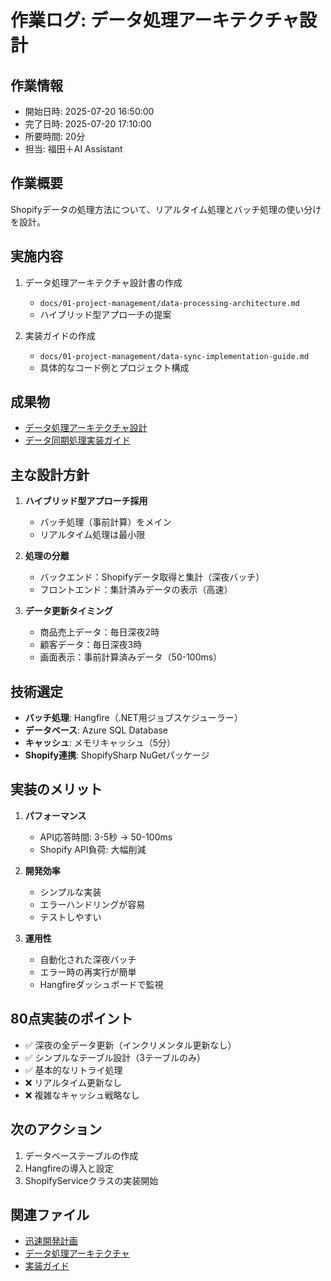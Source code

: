 # 作業ログ: データ処理アーキテクチャ設計

## 作業情報
- 開始日時: 2025-07-20 16:50:00
- 完了日時: 2025-07-20 17:10:00
- 所要時間: 20分
- 担当: 福田＋AI Assistant

## 作業概要
Shopifyデータの処理方法について、リアルタイム処理とバッチ処理の使い分けを設計。

## 実施内容
1. データ処理アーキテクチャ設計書の作成
   - `docs/01-project-management/data-processing-architecture.md`
   - ハイブリッド型アプローチの提案

2. 実装ガイドの作成
   - `docs/01-project-management/data-sync-implementation-guide.md`
   - 具体的なコード例とプロジェクト構成

## 成果物
- [データ処理アーキテクチャ設計](../docs/01-project-management/data-processing-architecture.md)
- [データ同期処理実装ガイド](../docs/01-project-management/data-sync-implementation-guide.md)

## 主な設計方針
1. **ハイブリッド型アプローチ採用**
   - バッチ処理（事前計算）をメイン
   - リアルタイム処理は最小限

2. **処理の分離**
   - バックエンド：Shopifyデータ取得と集計（深夜バッチ）
   - フロントエンド：集計済みデータの表示（高速）

3. **データ更新タイミング**
   - 商品売上データ：毎日深夜2時
   - 顧客データ：毎日深夜3時
   - 画面表示：事前計算済みデータ（50-100ms）

## 技術選定
- **バッチ処理**: Hangfire（.NET用ジョブスケジューラー）
- **データベース**: Azure SQL Database
- **キャッシュ**: メモリキャッシュ（5分）
- **Shopify連携**: ShopifySharp NuGetパッケージ

## 実装のメリット
1. **パフォーマンス**
   - API応答時間: 3-5秒 → 50-100ms
   - Shopify API負荷: 大幅削減

2. **開発効率**
   - シンプルな実装
   - エラーハンドリングが容易
   - テストしやすい

3. **運用性**
   - 自動化された深夜バッチ
   - エラー時の再実行が簡単
   - Hangfireダッシュボードで監視

## 80点実装のポイント
- ✅ 深夜の全データ更新（インクリメンタル更新なし）
- ✅ シンプルなテーブル設計（3テーブルのみ）
- ✅ 基本的なリトライ処理
- ❌ リアルタイム更新なし
- ❌ 複雑なキャッシュ戦略なし

## 次のアクション
1. データベーステーブルの作成
2. Hangfireの導入と設定
3. ShopifyServiceクラスの実装開始

## 関連ファイル
- [迅速開発計画](../docs/01-project-management/rapid-development-plan.md)
- [データ処理アーキテクチャ](../docs/01-project-management/data-processing-architecture.md)
- [実装ガイド](../docs/01-project-management/data-sync-implementation-guide.md) 